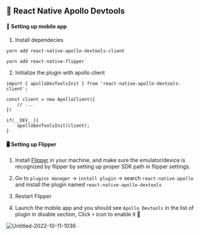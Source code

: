 ## 🚀 React Native Apollo Devtools

#### 📱 Setting up mobile app

1. Install dependecies
        
```
yarn add react-native-apollo-devtools-client

yarn add react-native-flipper
```

2. Initialize the plugin with apollo client

```
import { apolloDevToolsInit } from 'react-native-apollo-devtools-client';

const client = new ApolloClient({
    // ...
})

if(__DEV__){
    apolloDevToolsInit(client);
}

```


#### 🖥️ Setting up Flipper

1. Install [Flipper](https://fbflipper.com/) in your machine, and make sure the emulator/device is recognized by flipper by setting up proper SDK path in flipper settings.

2. Go to `plugins manager` -> `install plugin` -> search `react-native-apollo` and install the plugin named `react-native-apollo-devtools`

3. Restart Flipper

4. Launch the mobile app and you should see `Apollo Devtools` in the list of plugin in disable section, Click `+` icon to enable it 🎉


![Untitled-2022-10-11-1036](https://user-images.githubusercontent.com/36567063/195002113-bdb270c2-d03a-45fd-a112-e350963c082b.png)
